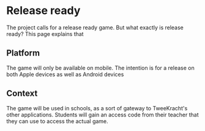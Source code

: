 # Release ready

The project calls for a release ready game. But what exactly is release ready? This page explains that

## Platform

The game will only be available on mobile. The intention is for a release on both Apple devices as well as Android devices

## Context

The game will be used in schools, as a sort of gateway to TweeKracht's other applications. Students will gain an access code from their teacher that they can use to access the actual game.

